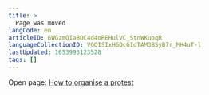 ```yaml
---
title: >
  Page was moved
langCode: en
articleID: 6WGzmQIaBOC4d4oREHulVC_StnWKuoqR
languageCollectionID: VGQISIxH6QcGIdTAM3BSyB7r_MH4uT-l
lastUpdated: 1653993123528
tags: []
---
```


Open page: [How to organise a protest](/organising/protest)